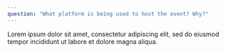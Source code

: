 ```yaml
---
question: "What platform is being used to host the event? Why?"
---
```


Lorem ipsum dolor sit amet, consectetur adipiscing elit, sed do eiusmod tempor incididunt ut labore et dolore magna aliqua.
